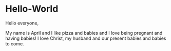 # Hello-World

Hello everyone,

My name is April and I like pizza and babies and I love being pregnant and having babies!
I love Christ, my husband and our present babies and babies to come.
